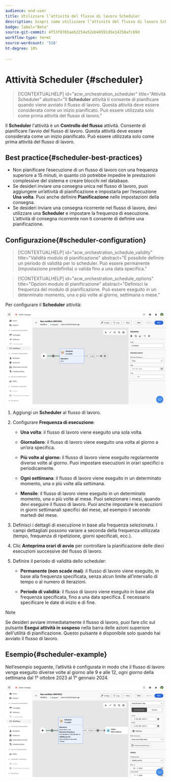 ```yaml
---
audience: end-user
title: Utilizzare l’attività del flusso di lavoro Scheduler
description: Scopri come utilizzare l’attività del flusso di lavoro Scheduler
badge: label="Beta"
source-git-commit: 4f53f8765aeb2254a52eb48591d5e14250afc69d
workflow-type: tm+mt
source-wordcount: '518'
ht-degree: 10%

---
```



# Attività Scheduler {#scheduler}


>[!CONTEXTUALHELP]
>id="acw_orchestration_scheduler"
>title="Attività Scheduler"
>abstract="Il **Scheduler** attività ti consente di pianificare quando viene avviato il flusso di lavoro. Questa attività deve essere considerata come un inizio pianificato. Può essere utilizzata solo come prima attività del flusso di lavoro."


Il **Scheduler** l&#39;attività è un **Controllo del flusso** attività. Consente di pianificare l’avvio del flusso di lavoro. Questa attività deve essere considerata come un inizio pianificato. Può essere utilizzata solo come prima attività del flusso di lavoro.

## Best practice{#scheduler-best-practices}

* Non pianificare l’esecuzione di un flusso di lavoro con una frequenza superiore a 15 minuti, in quanto ciò potrebbe impedire le prestazioni complessive del sistema e creare blocchi nel database.
* Se desideri inviare una consegna unica nel flusso di lavoro, puoi aggiungere un’attività di pianificazione e impostarla per l’esecuzione **Una volta**. Puoi anche definire **Pianificazione** nelle impostazioni della consegna.
* Se desideri inviare una consegna ricorrente nel flusso di lavoro, devi utilizzare una **Scheduler** e impostare la frequenza di esecuzione. L’attività di consegna ricorrente non ti consente di definire una pianificazione.

## Configurazione{#scheduler-configuration}

>[!CONTEXTUALHELP]
>id="acw_orchestration_schedule_validity"
>title="Validità modulo di pianificazione"
>abstract="È possibile definire un periodo di validità per lo scheduler. Può essere permanente (impostazione predefinita) o valida fino a una data specifica."


>[!CONTEXTUALHELP]
>id="acw_orchestration_schedule_options"
>title="Opzioni modulo di pianificazione"
>abstract="Definisci la frequenza del modulo di pianificazione. Può essere eseguito in un determinato momento, una o più volte al giorno, settimana o mese."

Per configurare il **Scheduler** attività:

![](../assets/workflow-scheduler.png)

1. Aggiungi un **Scheduler** al flusso di lavoro.

1. Configurare **Frequenza di esecuzione**:

   * **Una volta**: il flusso di lavoro viene eseguito una sola volta.

   * **Giornaliero**: il flusso di lavoro viene eseguito una volta al giorno a un’ora specifica.

   * **Più volte al giorno:** il flusso di lavoro viene eseguito regolarmente diverse volte al giorno. Puoi impostare esecuzioni in orari specifici o periodicamente.

   * **Ogni settimana**: il flusso di lavoro viene eseguito in un determinato momento, una o più volte alla settimana.

   * **Mensile**: il flusso di lavoro viene eseguito in un determinato momento, una o più volte al mese. Puoi selezionare i mesi, quando devi eseguire il flusso di lavoro. Puoi anche impostare le esecuzioni in giorni settimanali specifici del mese, ad esempio il secondo martedì del mese.

1. Definisci i dettagli di esecuzione in base alla frequenza selezionata. I campi dettagliati possono variare a seconda della frequenza utilizzata (tempo, frequenza di ripetizione, giorni specificati, ecc.).

1. Clic **Anteprima orari di avvio** per controllare la pianificazione delle dieci esecuzioni successive del flusso di lavoro.

1. Definire il periodo di validità dello scheduler:

   * **Permanente (non scade mai)**: il flusso di lavoro viene eseguito, in base alla frequenza specificata, senza alcun limite all’intervallo di tempo o al numero di iterazioni.

   * **Periodo di validità**: il flusso di lavoro viene eseguito in base alla frequenza specificata, fino a una data specifica. È necessario specificare le date di inizio e di fine.

>[!NOTE]
>
>Se desideri avviare immediatamente il flusso di lavoro, puoi fare clic sul pulsante **Esegui attività in sospeso** nella barra delle azioni superiore dell&#39;utilità di pianificazione. Questo pulsante è disponibile solo quando hai avviato il flusso di lavoro.

## Esempio{#scheduler-example}

Nell’esempio seguente, l’attività è configurata in modo che il flusso di lavoro venga eseguito diverse volte al giorno alle 9 e alle 12, ogni giorno della settimana dal 1° ottobre 2023 al 1° gennaio 2024.

![](../assets/workflow-scheduler2.png)



